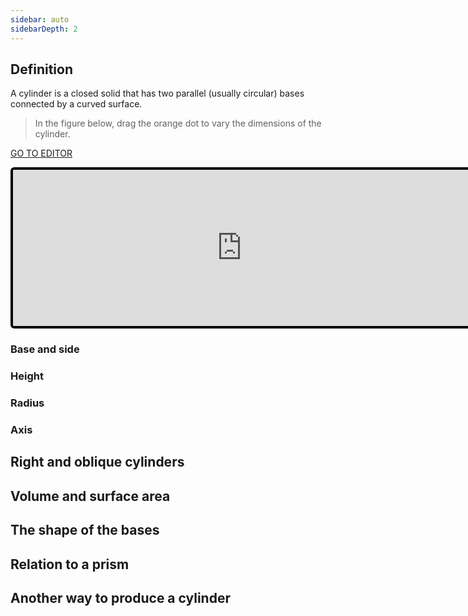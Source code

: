 ```yaml
---
sidebar: auto
sidebarDepth: 2
---
```


## Definition
A cylinder is a closed solid that has two parallel (usually circular) bases connected by a curved surface.

> In the figure below, drag the orange dot to vary the dimensions of the cylinder.

[GO TO EDITOR](https://editor.p5js.org/bernatferragut/sketches/4tjs9bau_)

<iframe 
frameborder="0" 
border="0" 
cellspacing="0"
style="
width: 732px; 
height: 250px; 
border: 4px solid #000000;
border-radius: 6px;
overflow: hidden;
position: relative;"
scrolling="no"
src="https://editor.p5js.org/bernatferragut/embed/4tjs9bau_"></iframe>

### Base and side

### Height

### Radius

### Axis

## Right and oblique cylinders

## Volume and surface area

## The shape of the bases

## Relation to a prism

## Another way to produce a cylinder
